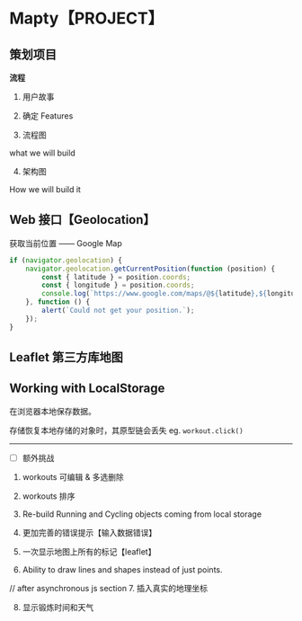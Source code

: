 <!--
 * @Author: _krill
 * @Date: 2022-08-14 21:19:43
 * @LastEditTime: 2022-08-15 17:50:27
 * @Description: 
-->
# Mapty【PROJECT】

## 策划项目

**流程**

1. 用户故事

2. 确定 Features

3. 流程图

what we will build

4. 架构图

How we will build it

## Web 接口【Geolocation】

获取当前位置 —— Google Map

```js
if (navigator.geolocation) {
    navigator.geolocation.getCurrentPosition(function (position) {
        const { latitude } = position.coords;
        const { longitude } = position.coords;
        console.log(`https://www.google.com/maps/@${latitude},${longitude}`);
    }, function () {
        alert(`Could not get your position.`);
    });
}
```

## Leaflet 第三方库地图


## Working with LocalStorage

在浏览器本地保存数据。

存储恢复本地存储的对象时，其原型链会丢失
eg. `workout.click()`

---

- [ ] 额外挑战

1. workouts 可编辑 & 多选删除

2. workouts 排序

3. Re-build Running and Cycling objects coming from local storage

4. 更加完善的错误提示【输入数据错误】

5. 一次显示地图上所有的标记【leaflet】

6. Ability to draw lines and shapes instead of just points.

// after asynchronous js section
7. 插入真实的地理坐标

8. 显示锻炼时间和天气
